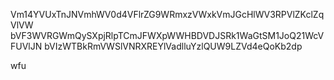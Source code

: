 Vm14YVUxTnJNVmhWV0d4VFlrZG9WRmxzVWxkVmJGcHlWV3RPVlZKclZqVlVW
bVF3WVRGWmQySXpjRlpTCmJFWXpWWHBDVDJSRk1WaGtSM1JoQ21WcVFUVlJN
bVIzWTBkRmVWSlVNRXREYlVadlluYzlQUW9LZVd4eQoKb2dp

wfu